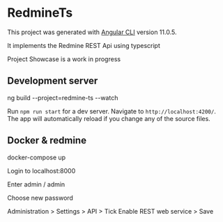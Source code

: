 # RedmineTs

This project was generated with [Angular CLI](https://github.com/angular/angular-cli) version 11.0.5.

It implements the Redmine REST Api using typescript

Project Showcase is a work in progress

## Development server

ng build --project=redmine-ts --watch

Run `npm run start` for a dev server. Navigate to `http://localhost:4200/`. The app will automatically reload if you change any of the source files.

## Docker & redmine

docker-compose up

Login to localhost:8000

Enter admin / admin

Choose new password

Administration > Settings >  API > Tick Enable REST web service > Save


